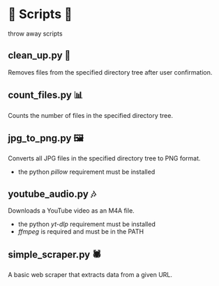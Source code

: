# 🧻 Scripts 🧻

throw away scripts

## clean_up.py 🧹

Removes files from the specified directory tree after user confirmation.

## count_files.py 📊

Counts the number of files in the specified directory tree.

## jpg_to_png.py 🖼️

Converts all JPG files in the specified directory tree to PNG format.

- the python _pillow_ requirement must be installed

## youtube_audio.py 🎶

Downloads a YouTube video as an M4A file.

- the python _yt-dlp_ requirement must be installed
- _ffmpeg_ is required and must be in the PATH

## simple_scraper.py 🕷️

A basic web scraper that extracts data from a given URL.
